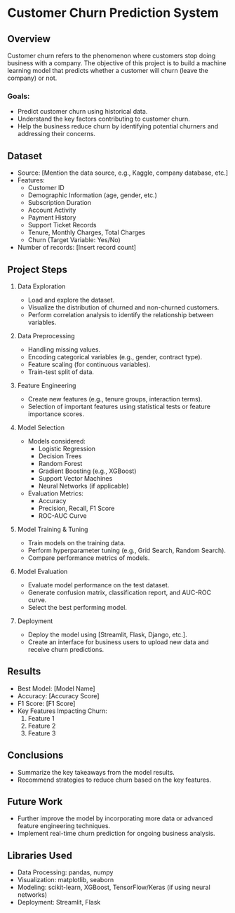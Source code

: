 # Customer Churn Prediction System

## Overview
Customer churn refers to the phenomenon where customers stop doing business with a company. The objective of this project is to build a machine learning model that predicts whether a customer will churn (leave the company) or not. 

### Goals:
- Predict customer churn using historical data.
- Understand the key factors contributing to customer churn.
- Help the business reduce churn by identifying potential churners and addressing their concerns.

## Dataset
- Source: [Mention the data source, e.g., Kaggle, company database, etc.]
- Features:
    - Customer ID
    - Demographic Information (age, gender, etc.)
    - Subscription Duration
    - Account Activity
    - Payment History
    - Support Ticket Records
    - Tenure, Monthly Charges, Total Charges
    - Churn (Target Variable: Yes/No)
- Number of records: [Insert record count]

## Project Steps
1. Data Exploration
    - Load and explore the dataset.
    - Visualize the distribution of churned and non-churned customers.
    - Perform correlation analysis to identify the relationship between variables.
  
2. Data Preprocessing
    - Handling missing values.
    - Encoding categorical variables (e.g., gender, contract type).
    - Feature scaling (for continuous variables).
    - Train-test split of data.

3. Feature Engineering
    - Create new features (e.g., tenure groups, interaction terms).
    - Selection of important features using statistical tests or feature importance scores.
  
4. Model Selection
    - Models considered:
        - Logistic Regression
        - Decision Trees
        - Random Forest
        - Gradient Boosting (e.g., XGBoost)
        - Support Vector Machines
        - Neural Networks (if applicable)
    - Evaluation Metrics:
        - Accuracy
        - Precision, Recall, F1 Score
        - ROC-AUC Curve

5. Model Training & Tuning
    - Train models on the training data.
    - Perform hyperparameter tuning (e.g., Grid Search, Random Search).
    - Compare performance metrics of models.
  
6. Model Evaluation
    - Evaluate model performance on the test dataset.
    - Generate confusion matrix, classification report, and AUC-ROC curve.
    - Select the best performing model.

7. Deployment
    - Deploy the model using [Streamlit, Flask, Django, etc.].
    - Create an interface for business users to upload new data and receive churn predictions.
  
## Results
- Best Model: [Model Name]
- Accuracy: [Accuracy Score]
- F1 Score: [F1 Score]
- Key Features Impacting Churn:
  1. Feature 1
  2. Feature 2
  3. Feature 3

## Conclusions
- Summarize the key takeaways from the model results.
- Recommend strategies to reduce churn based on the key features.
  
## Future Work
- Further improve the model by incorporating more data or advanced feature engineering techniques.
- Implement real-time churn prediction for ongoing business analysis.

## Libraries Used
- Data Processing: pandas, numpy
- Visualization: matplotlib, seaborn
- Modeling: scikit-learn, XGBoost, TensorFlow/Keras (if using neural networks)
- Deployment: Streamlit, Flask
